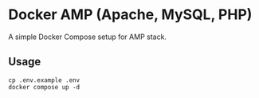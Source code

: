# Docker AMP (Apache, MySQL, PHP)

A simple Docker Compose setup for AMP stack.

## Usage

```shell
cp .env.example .env
docker compose up -d
```
